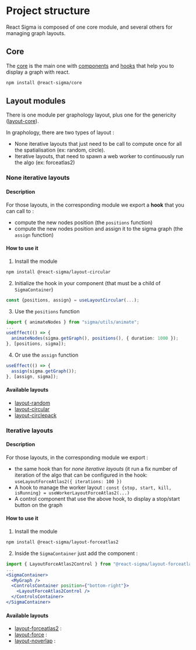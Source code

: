 # Project structure

React Sigma is composed of one core module, and several others for managing graph layouts.

## Core

The [core](/docs/api/core) is the main one with [components](docs/api/core/#component-variables) and [hooks](docs/api/core/#hook-functions) that help you to display a graph with react.

```bash
npm install @react-sigma/core
```

## Layout modules

There is one module per graphology layout, plus one for the genericity ([layout-core](/docs/api/layout-core)).

In graphology, there are two types of layout :

- None iterative layouts that just need to be call to compute once for all the spatialisation (ex: random, circle).
- Iterative layouts, that need to spawn a web worker to continuously run the algo (ex: forceatlas2)

### None iterative layouts

#### Description

For those layouts, in the corresponding module we export a **hook** that you can call to :

- compute the new nodes position (the `positions` function)
- compute the new nodes position and assign it to the sigma graph (the `assign` function)

#### How to use it

1. Install the module

```bash
npm install @react-sigma/layout-circular
```

2. Initialize the hook in your component (that must be a child of `SigmaContainer`)

```typescript
const {positions, assign} = useLayoutCircular(...);
```

3.  Use the `positions` function

```typescript
import { animateNodes } from "sigma/utils/animate";
...
useEffect(() => {
  animateNodes(sigma.getGraph(), positions(), { duration: 1000 });
}, [positions, sigma]);
```

4. Or use the `assign` function

```typescript
useEffect(() => {
  assign(sigma.getGraph());
}, [assign, sigma]);
```

#### Available layouts

- [layout-random](/docs/api/layout-random)
- [layout-circular](/docs/api/layout-circular)
- [layout-circlepack](/docs/api/layout-circlepack)

### Iterative layouts

#### Description

For those layouts, in the corresponding module we export :

- the same hook than for _none iterative layouts_ (it run a fix number of iteration of the algo that can be configured in the hook: `useLayoutForceAtlas2({ iterations: 100 })`
- A hook to manage the worker layout : `const {stop, start, kill, isRunning} = useWorkerLayoutForceAtlas2(...)`
- A control component that use the above hook, to display a stop/start button on the graph

#### How to use it

1. Install the module

```bash
npm install @react-sigma/layout-forceatlas2
```

2. Inside the `SigmaContainer` just add the component :

```jsx
import { LayoutForceAtlas2Control } from "@react-sigma/layout-forceatlas2";
...
<SigmaContainer>
  <MyGraph />
  <ControlsContainer position={"bottom-right"}>
    <LayoutForceAtlas2Control />
  </ControlsContainer>
</SigmaContainer>
```

#### Available layouts

- [layout-forceatlas2](/docs/api/layout-forceatlas2) :
- [layout-force](/docs/api/layout-force) :
- [layout-noverlap](/docs/api/layout-noverlap) :
